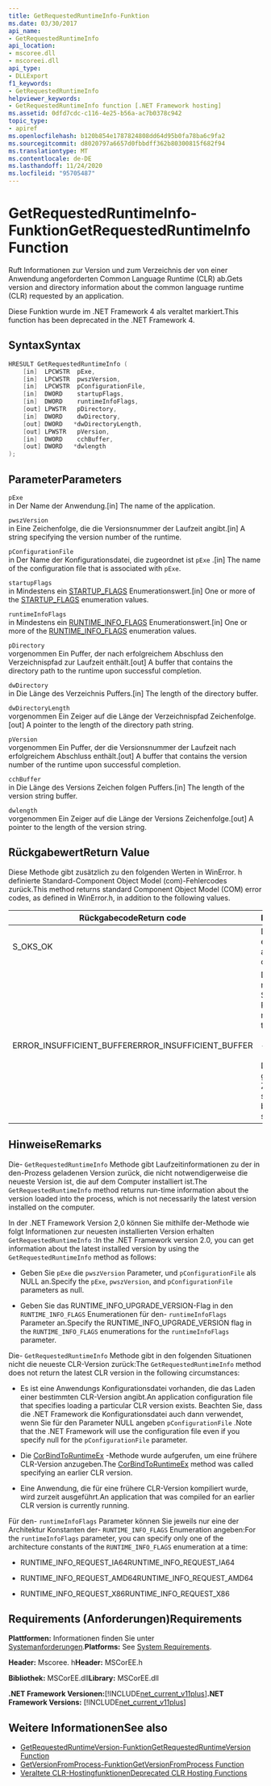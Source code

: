 ```yaml
---
title: GetRequestedRuntimeInfo-Funktion
ms.date: 03/30/2017
api_name:
- GetRequestedRuntimeInfo
api_location:
- mscoree.dll
- mscoreei.dll
api_type:
- DLLExport
f1_keywords:
- GetRequestedRuntimeInfo
helpviewer_keywords:
- GetRequestedRuntimeInfo function [.NET Framework hosting]
ms.assetid: 0dfd7cdc-c116-4e25-b56a-ac7b0378c942
topic_type:
- apiref
ms.openlocfilehash: b120b854e1787824808dd64d95b0fa78ba6c9fa2
ms.sourcegitcommit: d8020797a6657d0fbbdff362b80300815f682f94
ms.translationtype: MT
ms.contentlocale: de-DE
ms.lasthandoff: 11/24/2020
ms.locfileid: "95705487"
---
```

# <a name="getrequestedruntimeinfo-function"></a><span data-ttu-id="8bcfd-102">GetRequestedRuntimeInfo-Funktion</span><span class="sxs-lookup"><span data-stu-id="8bcfd-102">GetRequestedRuntimeInfo Function</span></span>

<span data-ttu-id="8bcfd-103">Ruft Informationen zur Version und zum Verzeichnis der von einer Anwendung angeforderten Common Language Runtime (CLR) ab.</span><span class="sxs-lookup"><span data-stu-id="8bcfd-103">Gets version and directory information about the common language runtime (CLR) requested by an application.</span></span>  
  
 <span data-ttu-id="8bcfd-104">Diese Funktion wurde im .NET Framework 4 als veraltet markiert.</span><span class="sxs-lookup"><span data-stu-id="8bcfd-104">This function has been deprecated in the .NET Framework 4.</span></span>  
  
## <a name="syntax"></a><span data-ttu-id="8bcfd-105">Syntax</span><span class="sxs-lookup"><span data-stu-id="8bcfd-105">Syntax</span></span>  
  
```cpp  
HRESULT GetRequestedRuntimeInfo (  
    [in]  LPCWSTR  pExe,
    [in]  LPCWSTR  pwszVersion,
    [in]  LPCWSTR  pConfigurationFile,
    [in]  DWORD    startupFlags,
    [in]  DWORD    runtimeInfoFlags,
    [out] LPWSTR   pDirectory,
    [in]  DWORD    dwDirectory,
    [out] DWORD   *dwDirectoryLength,
    [out] LPWSTR   pVersion,
    [in]  DWORD    cchBuffer,
    [out] DWORD   *dwlength  
);  
```  
  
## <a name="parameters"></a><span data-ttu-id="8bcfd-106">Parameter</span><span class="sxs-lookup"><span data-stu-id="8bcfd-106">Parameters</span></span>  

 `pExe`  
 <span data-ttu-id="8bcfd-107">in Der Name der Anwendung.</span><span class="sxs-lookup"><span data-stu-id="8bcfd-107">[in] The name of the application.</span></span>  
  
 `pwszVersion`  
 <span data-ttu-id="8bcfd-108">in Eine Zeichenfolge, die die Versionsnummer der Laufzeit angibt.</span><span class="sxs-lookup"><span data-stu-id="8bcfd-108">[in] A string specifying the version number of the runtime.</span></span>  
  
 `pConfigurationFile`  
 <span data-ttu-id="8bcfd-109">in Der Name der Konfigurationsdatei, die zugeordnet ist `pExe` .</span><span class="sxs-lookup"><span data-stu-id="8bcfd-109">[in] The name of the configuration file that is associated with `pExe`.</span></span>  
  
 `startupFlags`  
 <span data-ttu-id="8bcfd-110">in Mindestens ein [STARTUP_FLAGS](startup-flags-enumeration.md) Enumerationswert.</span><span class="sxs-lookup"><span data-stu-id="8bcfd-110">[in] One or more of the [STARTUP_FLAGS](startup-flags-enumeration.md) enumeration values.</span></span>  
  
 `runtimeInfoFlags`  
 <span data-ttu-id="8bcfd-111">in Mindestens ein [RUNTIME_INFO_FLAGS](runtime-info-flags-enumeration.md) Enumerationswert.</span><span class="sxs-lookup"><span data-stu-id="8bcfd-111">[in] One or more of the [RUNTIME_INFO_FLAGS](runtime-info-flags-enumeration.md) enumeration values.</span></span>  
  
 `pDirectory`  
 <span data-ttu-id="8bcfd-112">vorgenommen Ein Puffer, der nach erfolgreichem Abschluss den Verzeichnispfad zur Laufzeit enthält.</span><span class="sxs-lookup"><span data-stu-id="8bcfd-112">[out] A buffer that contains the directory path to the runtime upon successful completion.</span></span>  
  
 `dwDirectory`  
 <span data-ttu-id="8bcfd-113">in Die Länge des Verzeichnis Puffers.</span><span class="sxs-lookup"><span data-stu-id="8bcfd-113">[in] The length of the directory buffer.</span></span>  
  
 `dwDirectoryLength`  
 <span data-ttu-id="8bcfd-114">vorgenommen Ein Zeiger auf die Länge der Verzeichnispfad Zeichenfolge.</span><span class="sxs-lookup"><span data-stu-id="8bcfd-114">[out] A pointer to the length of the directory path string.</span></span>  
  
 `pVersion`  
 <span data-ttu-id="8bcfd-115">vorgenommen Ein Puffer, der die Versionsnummer der Laufzeit nach erfolgreichem Abschluss enthält.</span><span class="sxs-lookup"><span data-stu-id="8bcfd-115">[out] A buffer that contains the version number of the runtime upon successful completion.</span></span>  
  
 `cchBuffer`  
 <span data-ttu-id="8bcfd-116">in Die Länge des Versions Zeichen folgen Puffers.</span><span class="sxs-lookup"><span data-stu-id="8bcfd-116">[in] The length of the version string buffer.</span></span>  
  
 `dwlength`  
 <span data-ttu-id="8bcfd-117">vorgenommen Ein Zeiger auf die Länge der Versions Zeichenfolge.</span><span class="sxs-lookup"><span data-stu-id="8bcfd-117">[out] A pointer to the length of the version string.</span></span>  
  
## <a name="return-value"></a><span data-ttu-id="8bcfd-118">Rückgabewert</span><span class="sxs-lookup"><span data-stu-id="8bcfd-118">Return Value</span></span>  

 <span data-ttu-id="8bcfd-119">Diese Methode gibt zusätzlich zu den folgenden Werten in WinError. h definierte Standard-Component Object Model (com)-Fehlercodes zurück.</span><span class="sxs-lookup"><span data-stu-id="8bcfd-119">This method returns standard Component Object Model (COM) error codes, as defined in WinError.h, in addition to the following values.</span></span>  
  
|<span data-ttu-id="8bcfd-120">Rückgabecode</span><span class="sxs-lookup"><span data-stu-id="8bcfd-120">Return code</span></span>|<span data-ttu-id="8bcfd-121">BESCHREIBUNG</span><span class="sxs-lookup"><span data-stu-id="8bcfd-121">Description</span></span>|  
|-----------------|-----------------|  
|<span data-ttu-id="8bcfd-122">S_OK</span><span class="sxs-lookup"><span data-stu-id="8bcfd-122">S_OK</span></span>|<span data-ttu-id="8bcfd-123">Die Methode wurde erfolgreich abgeschlossen.</span><span class="sxs-lookup"><span data-stu-id="8bcfd-123">The method completed successfully.</span></span>|  
|<span data-ttu-id="8bcfd-124">ERROR_INSUFFICIENT_BUFFER</span><span class="sxs-lookup"><span data-stu-id="8bcfd-124">ERROR_INSUFFICIENT_BUFFER</span></span>|<span data-ttu-id="8bcfd-125">Der Verzeichnis Puffer ist nicht groß genug zum Speichern des Verzeichnis Pfads.</span><span class="sxs-lookup"><span data-stu-id="8bcfd-125">The directory buffer is not large enough to store the directory path.</span></span><br /><br /> <span data-ttu-id="8bcfd-126">- oder -</span><span class="sxs-lookup"><span data-stu-id="8bcfd-126">- or -</span></span><br /><br /> <span data-ttu-id="8bcfd-127">Der Versions Puffer ist nicht groß genug, um die Versions Zeichenfolge zu speichern.</span><span class="sxs-lookup"><span data-stu-id="8bcfd-127">The version buffer is not large enough to store the version string.</span></span>|  
  
## <a name="remarks"></a><span data-ttu-id="8bcfd-128">Hinweise</span><span class="sxs-lookup"><span data-stu-id="8bcfd-128">Remarks</span></span>  

 <span data-ttu-id="8bcfd-129">Die- `GetRequestedRuntimeInfo` Methode gibt Laufzeitinformationen zu der in den-Prozess geladenen Version zurück, die nicht notwendigerweise die neueste Version ist, die auf dem Computer installiert ist.</span><span class="sxs-lookup"><span data-stu-id="8bcfd-129">The `GetRequestedRuntimeInfo` method returns run-time information about the version loaded into the process, which is not necessarily the latest version installed on the computer.</span></span>  
  
 <span data-ttu-id="8bcfd-130">In der .NET Framework Version 2,0 können Sie mithilfe der-Methode wie folgt Informationen zur neuesten installierten Version erhalten `GetRequestedRuntimeInfo` :</span><span class="sxs-lookup"><span data-stu-id="8bcfd-130">In the .NET Framework version 2.0, you can get information about the latest installed version by using the `GetRequestedRuntimeInfo` method as follows:</span></span>  
  
- <span data-ttu-id="8bcfd-131">Geben Sie `pExe` die `pwszVersion` Parameter, und `pConfigurationFile` als NULL an.</span><span class="sxs-lookup"><span data-stu-id="8bcfd-131">Specify the `pExe`, `pwszVersion`, and `pConfigurationFile` parameters as null.</span></span>  
  
- <span data-ttu-id="8bcfd-132">Geben Sie das RUNTIME_INFO_UPGRADE_VERSION-Flag in den `RUNTIME_INFO_FLAGS` Enumerationen für den- `runtimeInfoFlags` Parameter an.</span><span class="sxs-lookup"><span data-stu-id="8bcfd-132">Specify the RUNTIME_INFO_UPGRADE_VERSION flag in the `RUNTIME_INFO_FLAGS` enumerations for the `runtimeInfoFlags` parameter.</span></span>  
  
 <span data-ttu-id="8bcfd-133">Die- `GetRequestedRuntimeInfo` Methode gibt in den folgenden Situationen nicht die neueste CLR-Version zurück:</span><span class="sxs-lookup"><span data-stu-id="8bcfd-133">The `GetRequestedRuntimeInfo` method does not return the latest CLR version in the following circumstances:</span></span>  
  
- <span data-ttu-id="8bcfd-134">Es ist eine Anwendungs Konfigurationsdatei vorhanden, die das Laden einer bestimmten CLR-Version angibt.</span><span class="sxs-lookup"><span data-stu-id="8bcfd-134">An application configuration file that specifies loading a particular CLR version exists.</span></span> <span data-ttu-id="8bcfd-135">Beachten Sie, dass die .NET Framework die Konfigurationsdatei auch dann verwendet, wenn Sie für den Parameter NULL angeben `pConfigurationFile` .</span><span class="sxs-lookup"><span data-stu-id="8bcfd-135">Note that the .NET Framework will use the configuration file even if you specify null for the `pConfigurationFile` parameter.</span></span>  
  
- <span data-ttu-id="8bcfd-136">Die [CorBindToRuntimeEx](corbindtoruntimeex-function.md) -Methode wurde aufgerufen, um eine frühere CLR-Version anzugeben.</span><span class="sxs-lookup"><span data-stu-id="8bcfd-136">The [CorBindToRuntimeEx](corbindtoruntimeex-function.md) method was called specifying an earlier CLR version.</span></span>  
  
- <span data-ttu-id="8bcfd-137">Eine Anwendung, die für eine frühere CLR-Version kompiliert wurde, wird zurzeit ausgeführt.</span><span class="sxs-lookup"><span data-stu-id="8bcfd-137">An application that was compiled for an earlier CLR version is currently running.</span></span>  
  
 <span data-ttu-id="8bcfd-138">Für den- `runtimeInfoFlags` Parameter können Sie jeweils nur eine der Architektur Konstanten der- `RUNTIME_INFO_FLAGS` Enumeration angeben:</span><span class="sxs-lookup"><span data-stu-id="8bcfd-138">For the `runtimeInfoFlags` parameter, you can specify only one of the architecture constants of the `RUNTIME_INFO_FLAGS` enumeration at a time:</span></span>  
  
- <span data-ttu-id="8bcfd-139">RUNTIME_INFO_REQUEST_IA64</span><span class="sxs-lookup"><span data-stu-id="8bcfd-139">RUNTIME_INFO_REQUEST_IA64</span></span>  
  
- <span data-ttu-id="8bcfd-140">RUNTIME_INFO_REQUEST_AMD64</span><span class="sxs-lookup"><span data-stu-id="8bcfd-140">RUNTIME_INFO_REQUEST_AMD64</span></span>  
  
- <span data-ttu-id="8bcfd-141">RUNTIME_INFO_REQUEST_X86</span><span class="sxs-lookup"><span data-stu-id="8bcfd-141">RUNTIME_INFO_REQUEST_X86</span></span>  
  
## <a name="requirements"></a><span data-ttu-id="8bcfd-142">Requirements (Anforderungen)</span><span class="sxs-lookup"><span data-stu-id="8bcfd-142">Requirements</span></span>  

 <span data-ttu-id="8bcfd-143">**Plattformen:** Informationen finden Sie unter [Systemanforderungen](../../get-started/system-requirements.md).</span><span class="sxs-lookup"><span data-stu-id="8bcfd-143">**Platforms:** See [System Requirements](../../get-started/system-requirements.md).</span></span>  
  
 <span data-ttu-id="8bcfd-144">**Header:** Mscoree. h</span><span class="sxs-lookup"><span data-stu-id="8bcfd-144">**Header:** MSCorEE.h</span></span>  
  
 <span data-ttu-id="8bcfd-145">**Bibliothek:** MSCorEE.dll</span><span class="sxs-lookup"><span data-stu-id="8bcfd-145">**Library:** MSCorEE.dll</span></span>  
  
 <span data-ttu-id="8bcfd-146">**.NET Framework Versionen:**[!INCLUDE[net_current_v11plus](../../../../includes/net-current-v11plus-md.md)]</span><span class="sxs-lookup"><span data-stu-id="8bcfd-146">**.NET Framework Versions:** [!INCLUDE[net_current_v11plus](../../../../includes/net-current-v11plus-md.md)]</span></span>  
  
## <a name="see-also"></a><span data-ttu-id="8bcfd-147">Weitere Informationen</span><span class="sxs-lookup"><span data-stu-id="8bcfd-147">See also</span></span>

- [<span data-ttu-id="8bcfd-148">GetRequestedRuntimeVersion-Funktion</span><span class="sxs-lookup"><span data-stu-id="8bcfd-148">GetRequestedRuntimeVersion Function</span></span>](getrequestedruntimeversion-function.md)
- [<span data-ttu-id="8bcfd-149">GetVersionFromProcess-Funktion</span><span class="sxs-lookup"><span data-stu-id="8bcfd-149">GetVersionFromProcess Function</span></span>](getversionfromprocess-function.md)
- [<span data-ttu-id="8bcfd-150">Veraltete CLR-Hostingfunktionen</span><span class="sxs-lookup"><span data-stu-id="8bcfd-150">Deprecated CLR Hosting Functions</span></span>](deprecated-clr-hosting-functions.md)
